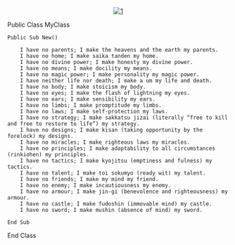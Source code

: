 <div align="center">
  <a href="https://www.youtube.com/watch?v=kWzaXxnsc1w"><img src="https://img.youtube.com/vi/kWzaXxnsc1w/0.jpg" alt="1"></a>
</div>

 Public Class MyClass

    Public Sub New()

		I have no parents; I make the heavens and the earth my parents.
		I have no home; I make saika tanden my home.
		I have no divine power; I make honesty my divine power.
		I have no means; I make docility my means.
		I have no magic power; I make personality my magic power.
		I have neither life nor death; I make a um my life and death.
		I have no body; I make stoicism my body.
		I have no eyes; I make the flash of lightning my eyes.
		I have no ears; I make sensibility my ears.
		I have no limbs; I make promptitude my limbs.
		I have no laws; I make self-protection my laws.
		I have no strategy; I make sakkatsu jizai (literally “free to kill and free to restore to life”) my strategy.
		I have no designs; I make kisan (taking opportunity by the forelock) my designs.
		I have no miracles; I make righteous laws my miracles.
		I have no principles; I make adaptability to all circumstances (rinkiohen) my principles.
		I have no tactics; I make kyojitsu (emptiness and fulness) my tactics.
		I have no talent; I make toi sokumyo (ready wit) my talent.
		I have no friends; I make my mind my friend.
		I have no enemy; I make incautiousness my enemy.
		I have no armour; I make jin-gi (benevolence and righteousness) my armour.
		I have no castle; I make fudoshin (immovable mind) my castle.
		I have no sword; I make mushin (absence of mind) my sword.

    End Sub

End Class

